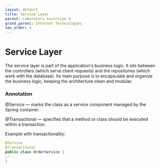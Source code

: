 ```yaml
---
layout: default
title: Service Layer
parent: Laboratory excercise 9
grand_parent: Internet Technologies
nav_order: 4
---
```


# Service Layer

The service layer is part of the application's business logic. It sits between the controllers (which serve client requests) and the repositories (which work with the database). Its main purpose is to encapsulate and organize the business logic, keeping the architecture clean and modular.

### Annotation

@Service — marks the class as a service component managed by the Spring container.

@Transactional — specifies that a method or class should be executed within a transaction.

Example with transactionality:

```java
@Service
@Transactional
public class OrderService {
// ...
}
```

